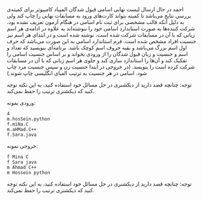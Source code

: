 احمد در حال ارسال لیست نهایی اسامی قبول شدگان المپیاد کامپیوتر برای کمیته‌ی بررسی نتایج می‌باشد تا کمیته بتواند کارت‌های ورود به مسابقات نهایی را چاپ کند ولی به دلیل آنکه قالب مشخصی برای ثبت نام اسامی در هنگام آزمون تعریف نشده بود، شرکت کننده‌ها به صورت استاندارد اسامی خود را ننوشته‌اند به علاوه در ادامه‌­ی هر اسم زبانی که با آن در مسابقات شرکت شده است، نوشته شده است و در ابتدای هر اسم نیز جنسیت افراد مشخص شده است. فرم استاندارد اسامی به این صورت می‌باشد که حرف اول اسم بزرگ می­‌باشد و بقیه حروف اسم کوچک باشد. برنامه‌ای بنویسید که تعداد و اسم و جنسیت و زبان قبول شدگان را از ورودی بخواند و بر اساس جنسیت اسامی را تفکیک کند و آن‌ها را استاندارد سازی کند و جلوی هر اسم زبانی که با آن در مسابقات شرکت کرده است را بنویسد. (در خروجی در ابتدا جنسیت زن و سپس جنسیت مرد چاپ شود. اسامی در هر جنسیت به ترتیب الفبای انگلیسی چاپ شوند.)

توجه: چنانچه قصد دارید از دیکشنری در حل مسائل خود استفاده کنید، به این نکته توجه کنید که دیکشنری ترتیب را حفظ نمی‌کند.

ورودی نمونه:
```
4
m.hosSein.python
f.miNa.C
m.aHMad.C++
f.Sara.java
```
خروجی نمونه:
```
f Mina C
f Sara java
m Ahmad C++
m Hossein python
```
توجه: چنانچه قصد دارید از دیکشنری در حل مسائل خود استفاده کنید، به این نکته توجه کنید که دیکشنری ترتیب را حفظ نمی‌کند.